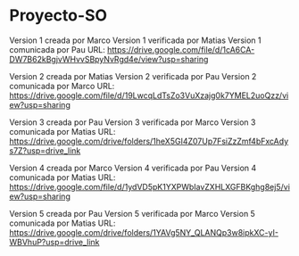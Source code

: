 # Proyecto-SO
Version 1 creada por Marco 
Version 1 verificada por Matias 
Version 1 comunicada por Pau 
URL: https://drive.google.com/file/d/1cA6CA-DW7B62kBgjvWHvvSBpyNvRgd4e/view?usp=sharing 

Version 2 creada por Matias 
Version 2 verificada por Pau 
Version 2 comunicada por Marco 
URL: https://drive.google.com/file/d/19LwcqLdTsZo3VuXzajg0k7YMEL2uoQzz/view?usp=sharing

Version 3 creada por Pau
Version 3 verificada por Marco
Version 3 comunicada por Matias
URL: https://drive.google.com/drive/folders/1heX5GI4Z07Up7FsiZzZmf4bFxcAdys7Z?usp=drive_link

Version 4 creada por Marco
Version 4 verificada por Pau
Version 4 comunicada por Matias
URL: https://drive.google.com/file/d/1ydVD5pK1YXPWbIavZXHLXGFBKghg8ej5/view?usp=sharing 

Version 5 creada por Pau
Version 5 verificada por Marco
Version 5 comunicada por Matias
URL: https://drive.google.com/drive/folders/1YAVg5NY_QLANQp3w8ipkXC-yI-WBVhuP?usp=drive_link
